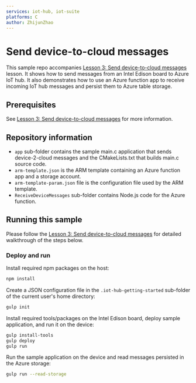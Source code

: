 ```yaml
---
services: iot-hub, iot-suite
platforms: C
author: ZhijunZhao
---
```


# Send device-to-cloud messages
This sample repo accompanies [Lesson 3: Send device-to-cloud messages]() lesson. It shows how to send messages from an Intel Edison board to Azure IoT hub. It also demonstrates how to use an Azure function app to receive incoming IoT hub messages and persist them
to Azure table storage.

## Prerequisites
See [Lesson 3: Send device-to-cloud messages]() for more information.

## Repository information
- `app` sub-folder contains the sample main.c application that sends device-2-cloud messages and the CMakeLists.txt that builds main.c source code.
- `arm-template.json` is the ARM template containing an Azure function app and a storage account.
- `arm-template-param.json` file is the configuration file used by the ARM template.
- `ReceiveDeviceMessages` sub-folder contains Node.js code for the Azure function.

## Running this sample
Please follow the [Lesson 3: Send device-to-cloud messages]() for detailed walkthrough of the steps below.

### Deploy and run

Install required npm packages on the host:
```bash
npm install
```
Create a JSON configuration file in the `.iot-hub-getting-started` sub-folder of the current user's home directory:
```bash
gulp init
```

Install required tools/packages on the Intel Edison board, deploy sample application, and run it on the device:
```bash
gulp install-tools
gulp deploy
gulp run
```

Run the sample application on the device and read messages persisted in the Azure storage:
```bash
gulp run --read-storage
```
